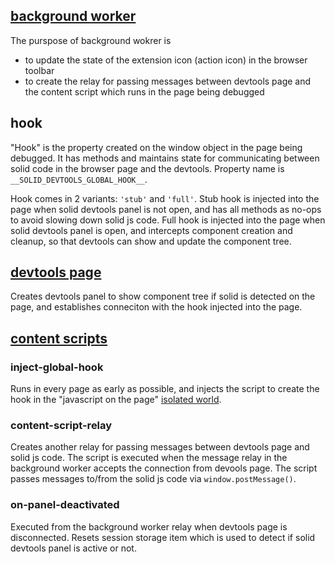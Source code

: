

## [background worker](https://developer.chrome.com/docs/extensions/mv3/service_workers/)

The purspose of background wokrer is
- to update the state of the extension icon (action icon) in the browser toolbar
- to create the relay for passing messages between devtools page and the content script which runs in the page being debugged

## hook

"Hook" is the property created on the window object in the page being debugged.
It has methods and maintains state for communicating between solid code in the browser page
and the devtools. Property name is `__SOLID_DEVTOOLS_GLOBAL_HOOK__`.

Hook comes in 2 variants: `'stub'` and `'full'`. Stub hook is injected into the page when solid devtools panel is not open,
and has all methods as no-ops to avoid slowing down solid js code. Full hook is injected into the page when solid devtools panel
is open, and intercepts component creation and cleanup, so that devtools can show and update the component tree.

## [devtools page](https://developer.chrome.com/docs/extensions/mv3/devtools/#devtools-page)

Creates devtools panel to show component tree if solid is detected on the page, and establishes conneciton with the hook injected into the page.

## [content scripts](https://developer.chrome.com/docs/extensions/mv3/content_scripts/)

### inject-global-hook

Runs in every page as early as possible, and injects the script to create the hook in the "javascript on the page" [isolated world](https://developer.chrome.com/docs/extensions/mv3/content_scripts/#isolated_world).

### content-script-relay

Creates another relay for passing messages between devtools page and solid js code. The script is executed when the message relay in the background worker accepts the connection from devools page. The script passes messages to/from the solid js code via `window.postMessage()`. 

### on-panel-deactivated

Executed from the background worker relay when devtools page is disconnected. Resets session storage item which is used to detect if solid devtools panel is active or not.
